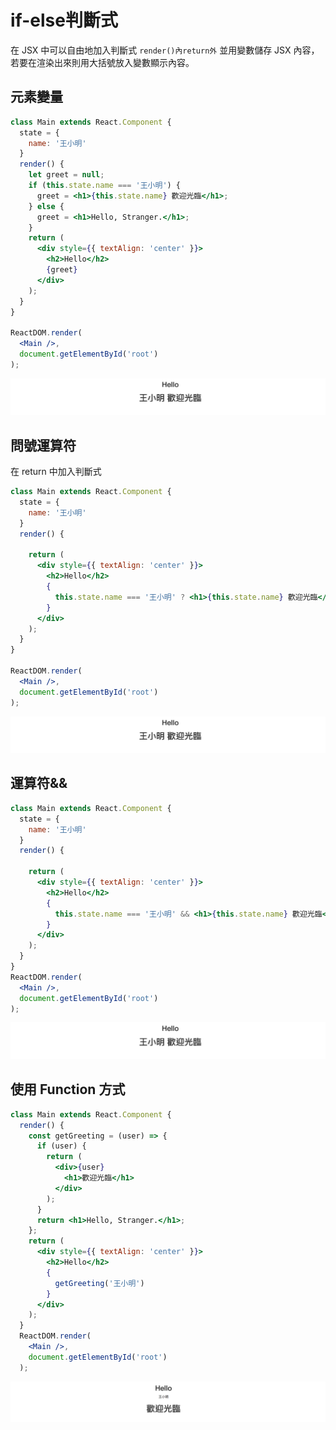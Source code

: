 # if-else判斷式
在 JSX 中可以自由地加入判斷式 `render()內return外` 並用變數儲存 JSX 內容，若要在渲染出來則用大括號放入變數顯示內容。

## 元素變量
```jsx
class Main extends React.Component {
  state = {
    name: '王小明'
  }
  render() {
    let greet = null;
    if (this.state.name === '王小明') {
      greet = <h1>{this.state.name} 歡迎光臨</h1>;
    } else {
      greet = <h1>Hello, Stranger.</h1>;
    }
    return (
      <div style={{ textAlign: 'center' }}>
        <h2>Hello</h2>
        {greet}
      </div>
    );
  }
}

ReactDOM.render(
  <Main />,
  document.getElementById('root')
);
```

![](/assets/img2-2-1.png)



## 問號運算符
在 return 中加入判斷式

```jsx
class Main extends React.Component {
  state = {
    name: '王小明'
  }
  render() {

    return (
      <div style={{ textAlign: 'center' }}>
        <h2>Hello</h2>
        {
          this.state.name === '王小明' ? <h1>{this.state.name} 歡迎光臨</h1> : <h1>Hello, Stranger.</h1>
        }
      </div>
    );
  }
}

ReactDOM.render(
  <Main />,
  document.getElementById('root')
);
```

![](/assets/img2-2-1.png)

## 運算符&&

```jsx
class Main extends React.Component {
  state = {
    name: '王小明'
  }
  render() {

    return (
      <div style={{ textAlign: 'center' }}>
        <h2>Hello</h2>
        {
          this.state.name === '王小明' && <h1>{this.state.name} 歡迎光臨</h1>
        }
      </div>
    );
  }
}
ReactDOM.render(
  <Main />,
  document.getElementById('root')
);
```

![](/assets/img2-2-1.png)

## 使用 Function 方式

```jsx
class Main extends React.Component {
  render() {
    const getGreeting = (user) => {
      if (user) {
        return (
          <div>{user}
            <h1>歡迎光臨</h1>
          </div>
        );
      }
      return <h1>Hello, Stranger.</h1>;
    };
    return (
      <div style={{ textAlign: 'center' }}>
        <h2>Hello</h2>
        {
          getGreeting('王小明')
        }
      </div>
    );
  }
  ReactDOM.render(
    <Main />,
    document.getElementById('root')
  );
```

![](/assets/img2-2-2.png)
